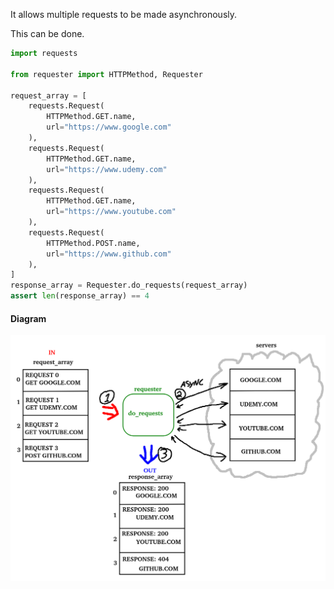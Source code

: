 It allows multiple requests to be made asynchronously.

This can be done.

```python
import requests

from requester import HTTPMethod, Requester

request_array = [
    requests.Request(
        HTTPMethod.GET.name,
        url="https://www.google.com"
    ),
    requests.Request(
        HTTPMethod.GET.name,
        url="https://www.udemy.com"
    ),
    requests.Request(
        HTTPMethod.GET.name,
        url="https://www.youtube.com"
    ),
    requests.Request(
        HTTPMethod.POST.name,
        url="https://www.github.com"
    ),
]
response_array = Requester.do_requests(request_array)
assert len(response_array) == 4
```

#### Diagram
[![diagram](doc/diagram.png)](doc/diagram.png)


